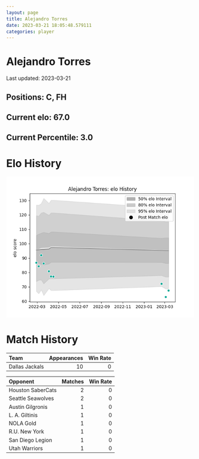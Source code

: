 ```yaml
---  
layout: page  
title: Alejandro Torres  
date: 2023-03-21 18:05:48.579111  
categories: player  
---
```

# Alejandro Torres


Last updated: 2023-03-21
## Positions: C, FH

## Current elo: 67.0

## Current Percentile: 3.0

# Elo History


![elo history](history_AlejandroTorres.png)
# Match History


| Team           |   Appearances |   Win Rate |
|:---------------|--------------:|-----------:|
| Dallas Jackals |            10 |          0 |

| Opponent          |   Matches |   Win Rate |
|:------------------|----------:|-----------:|
| Houston SaberCats |         2 |          0 |
| Seattle Seawolves |         2 |          0 |
| Austin Gilgronis  |         1 |          0 |
| L. A. Giltinis    |         1 |          0 |
| NOLA Gold         |         1 |          0 |
| R.U. New York     |         1 |          0 |
| San Diego Legion  |         1 |          0 |
| Utah Warriors     |         1 |          0 |